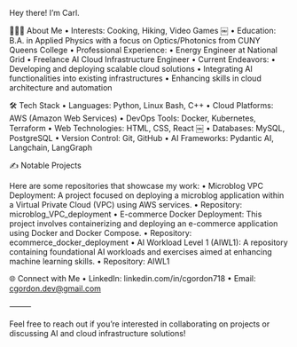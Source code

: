 Hey there! I’m Carl.

👨🏻‍💻 About Me
	•	Interests: Cooking, Hiking, Video Games ￼
	•	Education: B.A. in Applied Physics with a focus on Optics/Photonics from CUNY Queens College
	•	Professional Experience:
	•	Energy Engineer at National Grid
	•	Freelance AI Cloud Infrastructure Engineer
	•	Current Endeavors:
	•	Developing and deploying scalable cloud solutions
	•	Integrating AI functionalities into existing infrastructures
	•	Enhancing skills in cloud architecture and automation

🛠 Tech Stack
	•	Languages: Python, Linux Bash, C++
	•	Cloud Platforms: AWS (Amazon Web Services)
	•	DevOps Tools: Docker, Kubernetes, Terraform
	•	Web Technologies: HTML, CSS, React ￼
	•	Databases: MySQL, PostgreSQL
	•	Version Control: Git, GitHub
  • AI Frameworks: Pydantic AI, Langchain, LangGraph


✍️ Notable Projects

Here are some repositories that showcase my work:
	•	Microblog VPC Deployment: A project focused on deploying a microblog application within a Virtual Private Cloud (VPC) using AWS services.
	•	Repository: microblog_VPC_deployment
	•	E-commerce Docker Deployment: This project involves containerizing and deploying an e-commerce application using Docker and Docker Compose.
	•	Repository: ecommerce_docker_deployment
	•	AI Workload Level 1 (AIWL1): A repository containing foundational AI workloads and exercises aimed at enhancing machine learning skills.
	•	Repository: AIWL1

🌐 Connect with Me
	•	LinkedIn: linkedin.com/in/cgordon718
	•	Email: cgordon.dev@gmail.com

⸻

Feel free to reach out if you’re interested in collaborating on projects or discussing AI and cloud infrastructure solutions!
